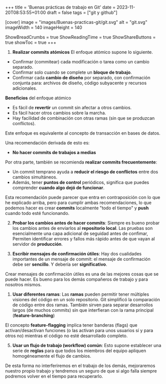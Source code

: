 +++
title = 'Buenas prácticas de trabajo en Git'
date = 2023-11-20T08:53:55+01:00
draft = false
tags = ["git y github"]

[cover]
image = "images/Buenas-practicas-git/git.svg"
alt = "git.svg"
imageWidth = 140
imageHeight = 140

ShowBreadCrumbs = true
ShowReadingTime = true
ShowShareButtons = true
showToc = true
+++
1. **Realizar commits atómicos**
El enfoque atómico supone lo siguiente.

- Confirmar (commitear) cada modificación o tarea como un cambio separado.
- Confirmar solo cuando se complete un **bloque de trabajo**.
- Confirmar cada **cambio de diseño** por separado, con confirmación conjunta para: archivos de diseño, código subyacente y recursos adicionales.

**Beneficios** del enfoque atómico

- Es fácil de **revertir** un commit sin afectar a otros cambios.
- Es fácil hacer otros cambios sobre la marcha.
- Hay facilidad de combinación con otras ramas (sin que se produzcan conflictos).

Este enfoque es equivalente al concepto de transacción en bases de datos.

Una recomendación derivada de esto es:
 
- **No hacer commits de trabajos a medias**
 
Por otra parte, también se recomienda **realizar commits frecuentemente**:

- Un commit temprano ayuda a **reducir el riesgo de conflictos** entre dos cambios simultáneos.
- Además, tener **puntos de control** periódicos, significa que puedes comprender **cuando algo dejó de funcionar**.

Esta recomendación puede parecer que entra en contraposición con lo que he explicado arriba, pero para cumplir ambas recomendaciones, lo que podemos hacer es crear **commits** localmente "todo el tiempo" y **push** cuando todo esté funcionando.

2. **Probar los cambios antes de hacer commits**:
Siempre es bueno probar los cambios antes de enviarlos al **repositorio local**. Las pruebas son esencialmente una capa adicional de seguidad antes de confimar, Permiten identificar errores y fallos más rápido antes de que vayan al servidor de **producción**.

3. **Escribir mensajes de confirmación útiles**:
Hay dos cualidades importantes de un mensaje de commit: el mensaje de confirmación debe ser **sencillo**. Y debería ser **significativo**.

Crear mensajes de confirmación útiles es una de las mejores cosas que se puede hacer. Es bueno para los demás compañeros de trabajo y para nosotros mismos.

1. **Usar diferentes ramas**:
Las **ramas** pueden permitir tener múltiples visiones del código en un solo repositorio. Git simplificó la comparación de código entre dos ramas. También sirven para separar desarrollos largos (de muchos commits) sin que interfieran con la rama principal (**feature-branching**)

El concepto **feature-flagging** implica tener banderas (flags) que activan/desactivan funciones (o las activan para unos usuarios sí y para otros no) mientras el código no esté desarrollado completo.

5. **Usar un flujo de trabajo (workflow) común**:
Esto supone establecer una serie de **reglas** para que todos los miembros del equipo apliquen homogéneamente el flujo de cambios.

De esta forma no interferiremos en el trabajo de los demás, mejoraremos nuestro propio trabajo y tendremos un seguro de que si algo falla siempre podremos volver en el tiempo
para recuperarlo.
